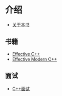 # 介绍

* [关于本书](./README.md)

## 书籍

* [Effective C++](./Book/effective-c++.md)
* [Effective Modern C++](./Book/effective-modern-c++.md)

## 面试

* [C++面试](./Interview/c++面试.md)
